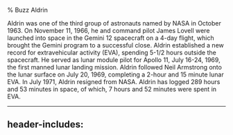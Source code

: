% Buzz Aldrin

Aldrin was one of the third group of astronauts named by NASA in October 1963. On November 11, 1966, he and command pilot James Lovell were launched into space in the Gemini 12 spacecraft on a 4-day flight, which brought the Gemini program to a successful close. Aldrin established a new record for extravehicular activity (EVA), spending 5-1/2 hours outside the spacecraft. He served as lunar module pilot for Apollo 11, July 16-24, 1969, the first manned lunar landing mission. Aldrin followed Neil Armstrong onto the lunar surface on July 20, 1969, completing a 2-hour and 15 minute lunar EVA. In July 1971, Aldrin resigned from NASA. Aldrin has logged 289 hours and 53 minutes in space, of which, 7 hours and 52 minutes were spent in EVA.


---
header-includes:
    <meta name="keywords" content="buzz,aldrin" />
    <meta name="description" content="Aldrin was one of the third group of astronauts named by NASA in October 1963." />
---